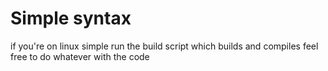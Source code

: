 # Simple syntax

if you're on linux simple run the build script which builds and compiles
feel free to do whatever with the code
